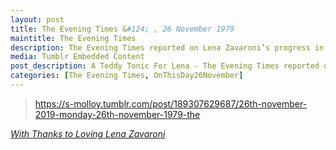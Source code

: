 ```yaml
---
layout: post
title: The Evening Times &#124; , 26 November 1979
maintitle: The Evening Times
description: The Evening Times reported on Lena Zavaroni’s progress in Glasgow Southern General Hospital.
media: Tumblr Embedded Content
post_description: A Teddy Tonic For Lena - The Evening Times reported on Lena Zavaroni’s progress in Glasgow Southern General Hospital.
categories: [The Evening Times, OnThisDay26November]
---
```


>  <div class="tumblr-post" data-href="https://embed.tumblr.com/embed/post/EL5qzF68tHkfhqTj4tuwlw/189307629687" data-did="cf9ad045c790ec2a0160ce6ae7986ebb4dddd3d8"><a href="https://s-molloy.tumblr.com/post/189307629687/26th-november-2019-monday-26th-november-1979-the">https://s-molloy.tumblr.com/post/189307629687/26th-november-2019-monday-26th-november-1979-the</a></div>

<cite>[With Thanks to Loving Lena Zavaroni](https://loving-lena-zavaroni.tumblr.com/post/189307629687/26th-november-2019-monday-26th-november-1979-the)</cite>

<script async src="https://assets.tumblr.com/post.js"></script>

